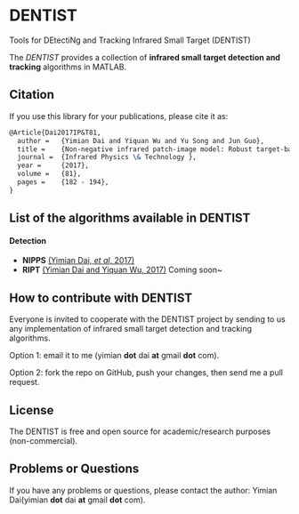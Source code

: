 # DENTIST
Tools for DEtectiNg and Tracking Infrared Small Target (DENTIST)



The *DENTIST* provides a collection of **infrared small target detection and tracking** algorithms in MATLAB.



## Citation

If you use this library for your publications, please cite it as:

```latex
@Article{Dai2017IP&T81,
  author =   {Yimian Dai and Yiquan Wu and Yu Song and Jun Guo},
  title =    {Non-negative infrared patch-image model: Robust target-background separation via partial sum minimization of singular values },
  journal =  {Infrared Physics \& Technology },
  year =     {2017},
  volume =   {81},
  pages =    {182 - 194},
}
```



## List of the algorithms available in DENTIST

#### Detection

+ **NIPPS** [(Yimian Dai, *et al*, 2017)](http://www.sciencedirect.com/science/article/pii/S1350449516303723) 
+ **RIPT** [(Yimian Dai and Yiquan Wu, 2017)](https://arxiv.org/abs/1703.09157)  Coming soon~



## How to contribute with DENTIST 

Everyone is invited to cooperate with the DENTIST project by sending to us any implementation of infrared small target detection and tracking algorithms.

Option 1: email it to me (yimian **dot** dai **at** gmail **dot** com).

Option 2: fork the repo on GitHub, push your changes, then send me a pull request.



## License

The DENTIST is free and open source for academic/research purposes (non-commercial).



## Problems or Questions

If you have any problems or questions, please contact the author: Yimian Dai(yimian **dot** dai **at** gmail **dot** com).

